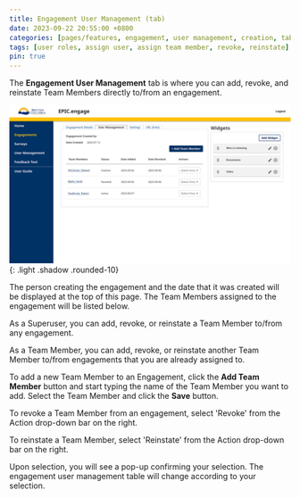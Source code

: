 ```yaml
---
title: Engagement User Management (tab)
date: 2023-09-22 20:55:00 +0800
categories: [pages/features, engagement, user management, creation, tab]
tags: [user roles, assign user, assign team member, revoke, reinstate]
pin: true
---
```

The **Engagement User Management** tab is where you can add, revoke, and reinstate Team Members directly to/from an engagement.  

![Engagement UM](/assets/UserGuideImages/Images/engagement-user-management/user-management-photo-of-page.png){: .light .shadow .rounded-10}

The person creating the engagement and the date that it was created will be displayed at the top of this page. The Team Members assigned to the engagement will be listed below. 

As a Superuser, you can add, revoke, or reinstate a Team Member to/from any engagement.  

As a Team Member, you can add, revoke, or reinstate another Team Member to/from engagements that you are already assigned to.  

To add a new Team Member to an Engagement, click the **Add Team Member** button and start typing the name of the Team Member you want to add. Select the Team Member and click the **Save** button.

To revoke a Team Member from an engagement, select 'Revoke' from the Action drop-down bar on the right.  

To reinstate a Team Member, select 'Reinstate' from the Action drop-down bar on the right.  

Upon selection, you will see a pop-up confirming your selection. The engagement user management table will change according to your selection. 

